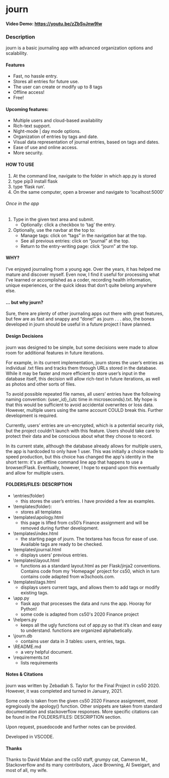 # journ

#### Video Demo: <https://youtu.be/zZbSvJnw9Iw>

### Description
journ is a basic journaling app with advanced organization options and scalability. 


#### Features
- Fast, no hassle entry.
- Stores all entries for future use.
- The user can create or modify up to 8 tags
- Offline access!
- Free!

#### Upcoming features:
- Multiple users and cloud-based availability
- Rich-text support.
- Night-mode | day mode options. 
- Organization of entries by tags and date. 
- Visual data representation of journal entries, based on tags and dates. 
- Ease of use and online access.
- More security. 




#### HOW TO USE
1. At the command line, navigate to the folder in which app.py is stored
2. type pip3 install flask
3. type ‘flask run’.
4. On the same computer, open a browser and navigate to 'localhost:5000'

###### Once in the app
1. Type in the given text area and submit. 
    - Optionally: click a checkbox to ‘tag’ the entry.
2. Optionally, use the navbar at the top to:
    - Manage tags: click on “tags” in the navigation bar at the top. 
    - See all previous entries: click on “journal” at the top.
    - Return to the entry-writing page: click “journ” at the top. 


#### WHY?

I’ve enjoyed journaling from a young age. Over the years, it has helped me mature and discover myself. Even now, I find it useful for processing what I’ve learned or accomplished as a coder, recording health information, unique experiences, or the quick ideas that don’t quite belong anywhere else. 

#### ... but why journ?

Sure, there are plenty of other journaling apps out there with great features, but few are as fast and snappy and “done!” as journ . . . also, the bones developed in journ should be useful in a future project I have planned.

#### Design Decisions

journ was designed to be simple, but some decisions were made to allow room for additional features in future iterations. 

For example, in its current implementation, journ stores the user’s entries as individual .txt files and tracks them through URLs stored in the database. While it may be faster and more efficient to store user’s input in the database itself, this decision will allow rich-text in future iterations, as well as photos and other sorts of files. 

To avoid possible repeated file names, all users’ entries have the following naming convention: {user_id}_{utc time in microseconds}.txt. My hope is that this would be sufficient to avoid accidental overwrites or loss data. However, multiple users using the same account COULD break this. Further development is required.

Currently, users’ entries are un-encrypted, which is a potential security risk, but the project couldn’t launch with this feature. Users should take care to protect their data and be conscious about what they choose to record. 

In its current state, although the database already allows for multiple users, the app is hardcoded to only have 1 user. This was initially a choice made to speed production, but this choice has changed the app's identity in the short term: it's an offline command line app that happens to use a browser/Flask. Eventually, however, I hope to expand upon this eventually and allow for multiple users. 

#### FOLDERS/FILES: DESCRIPTION

- \entries(folder) 
    - this stores the user’s entries. I have provided a few as examples. 
- \templates(folder): 
    - stores all templates
- \templates\apology.html
    - this page is lifted from cs50’s Finance assignment and will be removed during further development.
- \templates\index.html
    - the starting page of journ. The textarea has focus for ease of use. Available tags are ready to be checked. 
- \templates\journal.html
    - displays users’ previous entries. 
- \templates\layout.html
    - functions as a standard layout.html as per Flask/jinja2 conventions. Contains code from my ‘Homepage’ project for cs50, which in turn contains code adapted from w3schools.com.
- \templates\tags.html
    - displays users current tags, and allows them to add tags or modify existing tags. 
- \app.py 
    - flask app that processes the data and runs the app. Hooray for Python!
    - some code is adapted from cs50's 2020 Finance project 
- \helpers.py
    - keeps all the ugly functions out of app.py so that it’s clean and easy to understand. functions are organized alphabetically. 
- \journ.db 
    - contains user data in 3 tables: users, entries, tags.
- \README.md
    - a very helpful document. 
- \requirements.txt
    - lists requirements

#### Notes & Citations

journ was written by Zebadiah S. Taylor for the Final Project in cs50 2020. However, it was completed and turned in January, 2021.

Some code is taken from the given cs50 2020 Finance assignment, most egregiously the apology() function. Other snippets are taken from standard documentation and stackoverflow responses. More specific citations can be found in the FOLDERS/FILES: DESCRIPTION section.

Upon request, psuedocode and further notes can be provided.

Developed in VSCODE.

#### Thanks 

Thanks to David Malan and the cs50 staff, grumpy cat, Cameron M., Stackoverflow and its many contributors, Jace Browning, Al Sweigart, and most of all, my wife.
